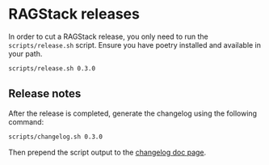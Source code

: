 # RAGStack releases

In order to cut a RAGStack release, you only need to run the `scripts/release.sh` script. 
Ensure you have poetry installed and available in your path.

```bash
scripts/release.sh 0.3.0
```

## Release notes
After the release is completed, generate the changelog using the following command:

```bash
scripts/changelog.sh 0.3.0
```

Then prepend the script output to the [changelog doc page](https://github.com/datastax/ragstack-ai/blob/main/docs/modules/ROOT/pages/changelog.adoc).